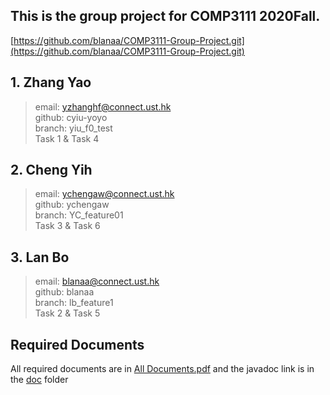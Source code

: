 ## This is the group project for COMP3111 2020Fall.
[https://github.com/blanaa/COMP3111-Group-Project.git](https://github.com/blanaa/COMP3111-Group-Project.git)
## 1. Zhang Yao
> email: [yzhanghf@connect.ust.hk](yzhanghf@connect.ust.hk)  
 github: cyiu-yoyo  
 branch: yiu_f0_test  
> Task 1 & Task 4
## 2. Cheng Yih
> email: [ychengaw@connect.ust.hk](ychengaw@connect.ust.hk)  
 github: ychengaw  
 branch: YC_feature01  
> Task 3 & Task 6
## 3. Lan Bo
> email: [blanaa@connect.ust.hk](blanaa@connect.ust.hk)  
 github: blanaa  
 branch: lb_feature1  
> Task 2 & Task 5

## Required Documents
All required documents are in [All Documents.pdf](https://github.com/blanaa/COMP3111-Group-Project/blob/master/All%20Documents.pdf) and the javadoc link is in the [doc](https://github.com/blanaa/COMP3111-Group-Project/tree/master/doc) folder

